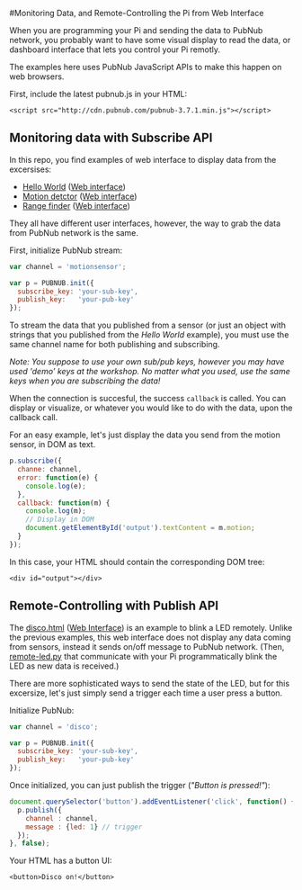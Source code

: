 #Monitoring Data, and Remote-Controlling the Pi from Web Interface

When you are programming your Pi and sending the data to PubNub network, you probably want to have some visual display to read the data, or dashboard interface that lets you control your Pi remotly.

The examples here uses PubNub JavaScript APIs to make this happen on web browsers.

First, include the latest pubnub.js in your HTML:

```
<script src="http://cdn.pubnub.com/pubnub-3.7.1.min.js"></script>
```

## Monitoring data with Subscribe API

In this repo, you find examples of web interface to display data from
the excersises:

- [Hello World](../projects-python/helloworld) ([Web interface](http://pubnub.github.io/workshop-raspberrypi/web/hello.html))
- [Motion detctor](../projects-python/motion-sensor) ([Web interface](http://pubnub.github.io/workshop-raspberrypi/web/motion.html))
- [Range finder](../projects-python/range-finder) ([Web interface](http://pubnub.github.io/workshop-raspberrypi/web/motion.html))

They all have different user interfaces, however, the way to grab the data from PubNub network is the same.

First, initialize PubNub stream:

```javascript
var channel = 'motionsensor';

var p = PUBNUB.init({
  subscribe_key: 'your-sub-key',
  publish_key:   'your-pub-key'
});
```

To stream the data that you published from a sensor (or just an object with strings that you published from the *Hello World* example), you must use the same channel name for both publishing and subscribing.

*Note: You suppose to use your own sub/pub keys, however you may have used 'demo' keys at the workshop. No matter what you used, use the same keys when you are subscribing the data!*

When the connection is succesful, the success `callback` is called. You can display or visualize, or whatever you would like to do with the data, upon the callback call.

For an easy example, let's just display the data you send from the motion sensor, in DOM as text.

```javascript
p.subscribe({
  channe: channel,
  error: function(e) {
    console.log(e);
  },
  callback: function(m) { 
    console.log(m);
    // Display in DOM
    document.getElementById('output').textContent = m.motion;
  }
});
```

In this case, your HTML should contain the corresponding DOM tree:

```
<div id="output"></div>
```


## Remote-Controlling with Publish API

The [disco.html](disco.html) ([Web Interface](http://pubnub.github.io/workshop-raspberrypi/web/disco.html)) is an example to blink a LED remotely.
Unlike the previous examples, this web interface does not display any data coming from sensors, instead it sends on/off message to PubNub network. (Then, [remote-led.py](https://github.com/pubnub/workshop-raspberrypi/tree/master/projects-python/remote-led) that communicate with your Pi programmatically blink the LED as new data is received.)

There are more sophisticated ways to send the state of the LED, but for this excersize, let's just simply send a trigger each time a user press a button.

Initialize PubNub:

```javascript
var channel = 'disco';

var p = PUBNUB.init({
  subscribe_key: 'your-sub-key',
  publish_key:   'your-pub-key'
});
```

Once initialized, you can just publish the trigger (*"Button is pressed!"*):

```javascript
document.querySelector('button').addEventListener('click', function() {
  p.publish({
    channel : channel, 
    message : {led: 1} // trigger
  });
}, false);

```

Your HTML has a button UI:
```
<button>Disco on!</button>
```

